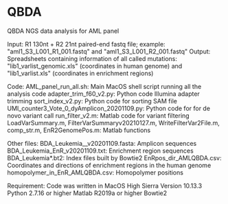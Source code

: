 # QBDA
QBDA NGS data analysis for AML panel

Input: R1 130nt + R2 21nt paired-end fastq file; example: "aml1_S3_L001_R1_001.fastq" and "aml1_S3_L001_R2_001.fastq"
Output: Spreadsheets containing information of all called mutations: "lib1_varlist_genomic.xls" (coordinates in human genome) and "lib1_varlist.xls" (coordinates in enrichment regions)

Code:
AML_panel_run_all.sh: Main MacOS shell script running all the analysis code
adapter_trim_f60_v2.py: Python code Illumina adapter trimming
sort_index_v2.py: Python code for sorting SAM file
UMI_counter3_Vote_0_dyAmplicon_20201109.py: Python code for for de novo variant call
run_filter_v2.m: Matlab code for variant filtering
LoadVarSummary.m, FilterVarSummaryv20210127.m, WriteFilterVar2File.m, comp_str.m, EnR2GenomePos.m: Matlab functions

Other files:
BDA_Leukemia__v20201109.fasta: Amplicon sequences
BDA_Leukemia_EnR_v20201109.txt: Enrichment region sequences
BDA_Leukemia*.bt2: Index files built by Bowtie2
EnRpos_dir_AMLQBDA.csv: Coordinates and directions of enrichment regions in the human genome
homopolymer_in_EnR_AMLQBDA.csv: Homopolymer positions

Requirement:
Code was written in MacOS High Sierra Version 10.13.3
Python 2.7.16 or higher
Matlab R2019a or higher
Bowtie2

